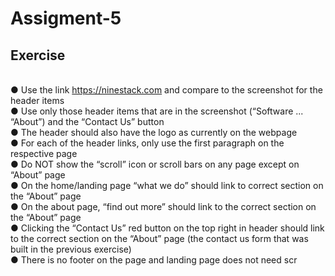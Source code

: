 # Assigment-5
##  Exercise <br>
<br>● Use the link https://ninestack.com and compare to the screenshot for the header items
<br>● Use only those header items that are in the screenshot (“Software ... “About”) and the “Contact Us” button
<br>● The header should also have the logo as currently on the webpage
<br>● For each of the header links, only use the first paragraph on the respective page
<br>● Do NOT show the “scroll” icon or scroll bars on any page except on “About” page
<br>● On the home/landing page “what we do” should link to correct section on the “About” page
<br>● On the about page, “find out more” should link to the correct section on the “About” page
<br>● Clicking the “Contact Us” red button on the top right in header should link to the correct section on the “About”
page (the contact us form that was built in the previous exercise)
<br>● There is no footer on the page and landing page does not need scr

